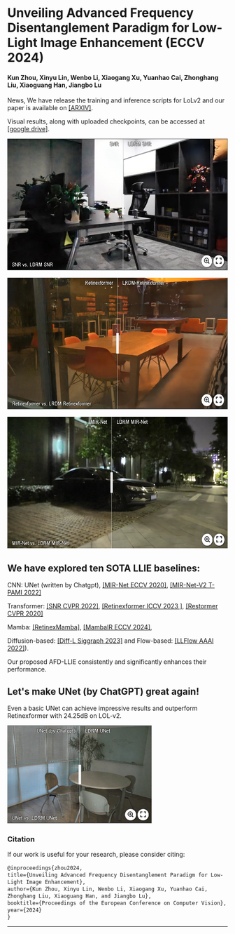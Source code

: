 
# Unveiling Advanced Frequency Disentanglement Paradigm for Low-Light Image Enhancement (ECCV 2024)

#### Kun Zhou, Xinyu Lin, Wenbo Li, Xiaogang Xu, Yuanhao Cai, Zhonghang Liu, Xiaoguang Han, Jiangbo Lu

<!-- #### [\[Paper\]](https://openaccess.thecvf.com/content/CVPR2023/papers/Zhou_NeRFLix_High-Quality_Neural_View_Synthesis_by_Learning_a_Degradation-Driven_Inter-Viewpoint_CVPR_2023_paper.pdf) [\[Project\]](https://t.co/uNiTd9ujCv)
--- -->

News, We have release the training and inference scripts for LoLv2 and our paper is available on [\[ARXIV\]](https://arxiv.org/pdf/2409.01641v1).


<!-- This is the official implementation of AFD-LLIE. Our paper will soon be available on ARXIV. Our code will be made available before ECCV24.  -->

Visual results, along with uploaded checkpoints, can be accessed at [\[google drive\]](https://drive.google.com/drive/folders/1cQprRn5LmazptHFcJcr_DTbykkDLnX8F?usp=sharing).




[<img src="assets/imgsli_2.png" height="300px"/>](https://imgsli.com/MjgwMjk2)

[<img src="assets/imgsli_3.png" height="300px"/>](https://imgsli.com/MjgwMzAx)

[<img src="assets/imgsli_4.png" height="300px"/>](https://imgsli.com/MjgwMzEx)
## We have explored ten SOTA LLIE baselines: 

CNN: UNet (written by Chatgpt), [\[MIR-Net ECCV 2020\]](https://github.com/swz30/MIRNet), 
[\[MIR-Net-V2 T-PAMI 2022\]](https://github.com/swz30/MIRNetv2)

 Transformer: [\[SNR CVPR 2022\]](https://github.com/dvlab-research/SNR-Aware-Low-Light-Enhance), [\[Retinexformer ICCV 2023 \]](https://github.com/caiyuanhao1998/Retinexformer), [\[Restormer CVPR 2020\]](https://github.com/swz30/Restormer)

  Mamba: [\[RetinexMamba\]](https://github.com/YhuoyuH/RetinexMamba), [\[MambaIR ECCV 2024\]](https://github.com/csguoh/MambaIR), 

 Diffusion-based: [\[Diff-L Siggraph 2023\]](https://github.com/JianghaiSCU/Diffusion-Low-Light) and Flow-based: [\[LLFlow AAAI 2022\]](https://github.com/wyf0912/LLFlow)).

Our proposed AFD-LLIE consistently and significantly enhances their performance. 

## Let's make UNet (by ChatGPT) great again! 
Even a basic UNet can achieve impressive results and outperform Retinexformer with 24.25dB on LOL-v2.

[<img src="assets/imgsli_1.png" height="223px"/>](https://imgsli.com/MjgwMjk1)

 ### Citation
If our work is useful for your research, please consider citing:

    @inproceedings{zhou2024,
    title={Unveiling Advanced Frequency Disentanglement Paradigm for Low-Light Image Enhancement},
    author={Kun Zhou, Xinyu Lin, Wenbo Li, Xiaogang Xu, Yuanhao Cai, Zhonghang Liu, Xiaoguang Han, and Jiangbo Lu},
    booktitle={Proceedings of the European Conference on Computer Vision},
    year={2024}
    }


---
